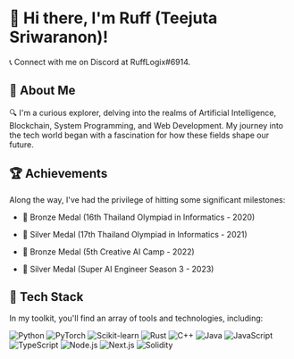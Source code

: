 # 👋 Hi there, I'm Ruff (Teejuta Sriwaranon)!

📞 Connect with me on Discord at RuffLogix#6914. 

## 🐰 About Me

🔍 I'm a curious explorer, delving into the realms of Artificial Intelligence, Blockchain, System Programming, and Web Development. My journey into the tech world began with a fascination for how these fields shape our future.

## 🏆 Achievements

Along the way, I've had the privilege of hitting some significant milestones:

- 🥉 Bronze Medal (16th Thailand Olympiad in Informatics - 2020)

- 🥈 Silver Medal (17th Thailand Olympiad in Informatics - 2021)

- 🥉 Bronze Medal (5th Creative AI Camp - 2022)

- 🥈 Silver Medal (Super AI Engineer Season 3 - 2023)

## 🚀 Tech Stack

In my toolkit, you'll find an array of tools and technologies, including:

![Python](https://img.shields.io/badge/Python-3776AB?style=for-the-badge&logo=python&logoColor=white)
![PyTorch](https://img.shields.io/badge/PyTorch-EE4C2C?style=for-the-badge&logo=pytorch&logoColor=white)
![Scikit-learn](https://img.shields.io/badge/Scikit--learn-F7931E?style=for-the-badge&logo=scikit-learn&logoColor=white)
![Rust](https://img.shields.io/badge/Rust-E57300?style=for-the-badge&logo=rust&logoColor=white)
![C++](https://img.shields.io/badge/C++-4CAF50?style=for-the-badge&logo=cplusplus&logoColor=white)
![Java](https://img.shields.io/badge/Java-FF0000?style=for-the-badge&logo=java&logoColor=white)
![JavaScript](https://img.shields.io/badge/JavaScript-F7DF1E?style=for-the-badge&logo=javascript&logoColor=white)
![TypeScript](https://img.shields.io/badge/TypeScript-3178C6?style=for-the-badge&logo=typescript&logoColor=white)
![Node.js](https://img.shields.io/badge/Node.js-339933?style=for-the-badge&logo=node-dot-js&logoColor=white)
![Next.js](https://img.shields.io/badge/Next.js-000000?style=for-the-badge&logo=next-dot-js&logoColor=white)
![Solidity](https://img.shields.io/badge/Solidity-563C5C?style=for-the-badge&logo=solidity&logoColor=white)
